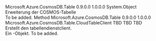 <Type Name="CloudStorageAccountExtensions" FullName="Microsoft.Azure.CosmosDB.Table.CloudStorageAccountExtensions">
  <TypeSignature Language="C#" Value="public static class CloudStorageAccountExtensions" />
  <TypeSignature Language="ILAsm" Value=".class public auto ansi abstract sealed beforefieldinit CloudStorageAccountExtensions extends System.Object" />
  <TypeSignature Language="DocId" Value="T:Microsoft.Azure.CosmosDB.Table.CloudStorageAccountExtensions" />
  <TypeSignature Language="VB.NET" Value="Public Module CloudStorageAccountExtensions" />
  <TypeSignature Language="F#" Value="type CloudStorageAccountExtensions = class" />
  <AssemblyInfo>
    <AssemblyName>Microsoft.Azure.CosmosDB.Table</AssemblyName>
    <AssemblyVersion>0.9.0.0</AssemblyVersion>
    <AssemblyVersion>1.0.0.0</AssemblyVersion>
  </AssemblyInfo>
  <Base>
    <BaseTypeName>System.Object</BaseTypeName>
  </Base>
  <Interfaces />
  <Docs>
    <summary>
            Erweiterung der COSMOS-Tabelle
            </summary>
    <remarks>To be added.</remarks>
  </Docs>
  <Members>
    <Member MemberName="CreateCloudTableClient">
      <MemberSignature Language="C#" Value="public static Microsoft.Azure.CosmosDB.Table.CloudTableClient CreateCloudTableClient (this Microsoft.Azure.Storage.CloudStorageAccount account, Microsoft.Azure.CosmosDB.Table.TableConnectionPolicy connectionPolicy = null, Nullable&lt;Microsoft.Azure.CosmosDB.ConsistencyLevel&gt; consistencyLevel = null);" />
      <MemberSignature Language="ILAsm" Value=".method public static hidebysig class Microsoft.Azure.CosmosDB.Table.CloudTableClient CreateCloudTableClient(class Microsoft.Azure.Storage.CloudStorageAccount account, class Microsoft.Azure.CosmosDB.Table.TableConnectionPolicy connectionPolicy, valuetype System.Nullable`1&lt;valuetype Microsoft.Azure.CosmosDB.ConsistencyLevel&gt; consistencyLevel) cil managed" />
      <MemberSignature Language="DocId" Value="M:Microsoft.Azure.CosmosDB.Table.CloudStorageAccountExtensions.CreateCloudTableClient(Microsoft.Azure.Storage.CloudStorageAccount,Microsoft.Azure.CosmosDB.Table.TableConnectionPolicy,System.Nullable{Microsoft.Azure.CosmosDB.ConsistencyLevel})" />
      <MemberSignature Language="VB.NET" Value="&lt;Extension()&gt;&#xA;Public Function CreateCloudTableClient (account As CloudStorageAccount, Optional connectionPolicy As TableConnectionPolicy = null, Optional consistencyLevel As Nullable(Of ConsistencyLevel) = null) As CloudTableClient" />
      <MemberSignature Language="F#" Value="static member CreateCloudTableClient : Microsoft.Azure.Storage.CloudStorageAccount * Microsoft.Azure.CosmosDB.Table.TableConnectionPolicy * Nullable&lt;Microsoft.Azure.CosmosDB.ConsistencyLevel&gt; -&gt; Microsoft.Azure.CosmosDB.Table.CloudTableClient" Usage="Microsoft.Azure.CosmosDB.Table.CloudStorageAccountExtensions.CreateCloudTableClient (account, connectionPolicy, consistencyLevel)" />
      <MemberType>Method</MemberType>
      <AssemblyInfo>
        <AssemblyName>Microsoft.Azure.CosmosDB.Table</AssemblyName>
        <AssemblyVersion>0.9.0.0</AssemblyVersion>
        <AssemblyVersion>1.0.0.0</AssemblyVersion>
      </AssemblyInfo>
      <ReturnValue>
        <ReturnType>Microsoft.Azure.CosmosDB.Table.CloudTableClient</ReturnType>
      </ReturnValue>
      <Parameters>
        <Parameter Name="account" Type="Microsoft.Azure.Storage.CloudStorageAccount" RefType="this" />
        <Parameter Name="connectionPolicy" Type="Microsoft.Azure.CosmosDB.Table.TableConnectionPolicy" />
        <Parameter Name="consistencyLevel" Type="System.Nullable&lt;Microsoft.Azure.CosmosDB.ConsistencyLevel&gt;" />
      </Parameters>
      <Docs>
        <param name="account">TBD</param>
        <param name="connectionPolicy">TBD</param>
        <param name="consistencyLevel">TBD</param>
        <summary>
            Erstellt den tabellendienstclient.
            </summary>
        <returns>Ein <see cref="T:Microsoft.Azure.CosmosDB.Table.CloudTableClient" />-Objekt.</returns>
        <remarks>To be added.</remarks>
      </Docs>
    </Member>
  </Members>
</Type>